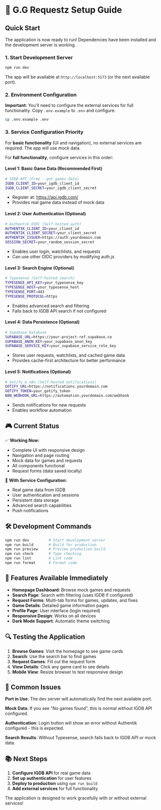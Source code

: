 # 🚀 G.G Requestz Setup Guide

## Quick Start

The application is now ready to run! Dependencies have been installed and the development server is working.

### 1. Start Development Server

```bash
npm run dev
```

The app will be available at `http://localhost:5173` (or the next available port).

### 2. Environment Configuration

**Important:** You'll need to configure the external services for full functionality. Copy `.env.example` to `.env` and configure:

```bash
cp .env.example .env
```

### 3. Service Configuration Priority

For **basic functionality** (UI and navigation), no external services are required. The app will use mock data.

For **full functionality**, configure services in this order:

#### **Level 1: Basic Game Data (Recommended First)**

```bash
# IGDB API (Free - get games data)
IGDB_CLIENT_ID=your_igdb_client_id
IGDB_CLIENT_SECRET=your_igdb_client_secret
```

- Register at: https://api.igdb.com/
- Provides real game data instead of mock data

#### **Level 2: User Authentication (Optional)**

```bash
# Authentik OIDC (Self-hosted auth)
AUTHENTIK_CLIENT_ID=your_client_id
AUTHENTIK_CLIENT_SECRET=your_client_secret
AUTHENTIK_ISSUER=https://auth.yourdomain.com
SESSION_SECRET=your_random_session_secret
```

- Enables user login, watchlists, and requests
- Can use other OIDC providers by modifying auth.js

#### **Level 3: Search Engine (Optional)**

```bash
# Typesense (Self-hosted search)
TYPESENSE_API_KEY=your_typesense_key
TYPESENSE_HOST=your_typesense_host
TYPESENSE_PORT=443
TYPESENSE_PROTOCOL=https
```

- Enables advanced search and filtering
- Falls back to IGDB API search if not configured

#### **Level 4: Data Persistence (Optional)**

```bash
# Supabase Database
SUPABASE_URL=https://your-project-ref.supabase.co
SUPABASE_ANON_KEY=your_supabase_anon_key
SUPABASE_SERVICE_KEY=your_supabase_service_role_key
```

- Stores user requests, watchlists, and cached game data
- Provides cache-first architecture for better performance

#### **Level 5: Notifications (Optional)**

```bash
# Gotify & n8n (Self-hosted notifications)
GOTIFY_URL=https://notifications.yourdomain.com
GOTIFY_TOKEN=your_gotify_token
N8N_WEBHOOK_URL=https://automation.yourdomain.com/webhook
```

- Sends notifications for new requests
- Enables workflow automation

## 🎮 Current Status

✅ **Working Now:**

- Complete UI with responsive design
- Navigation and page routing
- Mock data for games and requests
- All components functional
- Request forms (data saved locally)

🔧 **With Service Configuration:**

- Real game data from IGDB
- User authentication and sessions
- Persistent data storage
- Advanced search capabilities
- Push notifications

## 🛠️ Development Commands

```bash
npm run dev         # Start development server
npm run build       # Build for production
npm run preview     # Preview production build
npm run check       # Type checking
npm run lint        # Lint code
npm run format      # Format code
```

## 📱 Features Available Immediately

- **Homepage Dashboard**: Browse mock games and requests
- **Search Page**: Search with filtering (uses IGDB if configured)
- **Request Forms**: Multi-tab forms for games, updates, and fixes
- **Game Details**: Detailed game information pages
- **Profile Page**: User interface (login required)
- **Responsive Design**: Works on all devices
- **Dark Mode Support**: Automatic theme switching

## 🔍 Testing the Application

1. **Browse Games**: Visit the homepage to see game cards
2. **Search**: Use the search bar to find games
3. **Request Games**: Fill out the request form
4. **View Details**: Click any game card to see details
5. **Mobile View**: Resize browser to test responsive design

## 🚨 Common Issues

**Port in Use**: The dev server will automatically find the next available port.

**Mock Data**: If you see "No games found", this is normal without IGDB API configured.

**Authentication**: Login button will show an error without Authentik configured - this is expected.

**Search Results**: Without Typesense, search falls back to IGDB API or mock data.

## 📚 Next Steps

1. **Configure IGDB API** for real game data
2. **Set up authentication** for user features
3. **Deploy to production** using `npm run build`
4. **Add external services** for full functionality

The application is designed to work gracefully with or without external services!
